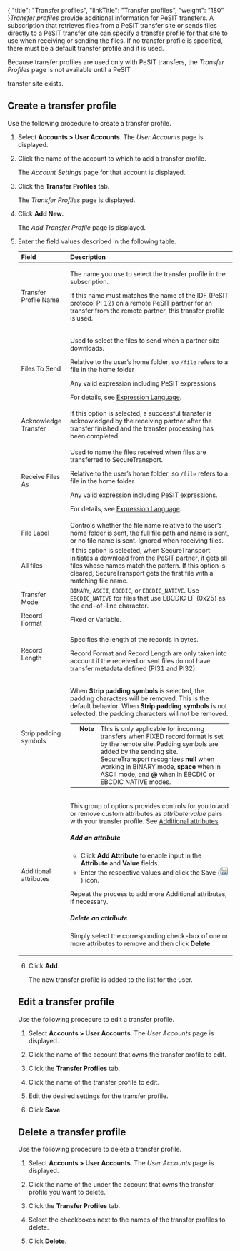 {
    "title": "Transfer profiles",
    "linkTitle": "Transfer profiles",
    "weight": "180"
}*Transfer profiles* provide additional information for PeSIT transfers. A subscription that retrieves files from a PeSIT transfer site or sends files directly to a PeSIT transfer site can specify a transfer profile for that site to use when receiving or sending the files. If no transfer profile is specified, there must be a default transfer profile and it is used.



Because transfer profiles are used only with PeSIT transfers, the *Transfer Profiles* page is not available until a PeSIT

transfer site exists.



## Create a transfer profile



Use the following procedure to create a transfer profile.



1.  Select **Accounts > User Accounts**. The *User Accounts* page is displayed.



2.  Click the name of the account to which to add a transfer profile.  

    The *Account Settings* page for that account is displayed.



3.  Click the **Transfer Profiles** tab.  

    The *Transfer Profiles* page is displayed.



4.  Click **Add New.**  

    The *Add Transfer Profile* page is displayed.



5.  Enter the field values described in the following table.  

    



    <table cellspacing="0">
   <col/>
   <col/>
   <thead>
      <tr>
         <th>Field</th>
         <th>Description</th>
      </tr>
   </thead>
   <tbody>
      <tr>
         <td>Transfer Profile Name         </td>
         <td>
            <p>The name you use to select the transfer profile in the subscription.</p>
            <p>If this name must matches the name of the IDF (PeSIT protocol PI 12) on a remote PeSIT partner for an transfer from the remote partner, this transfer profile is used.</p>
         </td>
      </tr>
      <tr>
         <td>Files To Send         </td>
         <td>
            <p>Used to select the files to send when a partner site downloads.</p>
            <p>Relative to the user’s home folder, so <code>/file</code> refers to a file in the home folder</p>
            <p>Any valid expression including PeSIT expressions</p>
            <p>For details, see <a href="../../c_st_expressionlanguage">Expression Language</a>.</p>
         </td>
      </tr>
      <tr>
         <td>Acknowledge Transfer         </td>
         <td>If this option is selected, a successful transfer is acknowledged  by the receiving partner after the transfer finished and the transfer processing has been completed.         </td>
      </tr>
      <tr>
         <td>Receive Files As         </td>
         <td>
            <p>Used to name the files received when files are transferred to <span>SecureTransport</span>.</p>
            <p>Relative to the user’s home folder, so <code>/file</code> refers to a file in the home folder</p>
            <p>Any valid expression including PeSIT expressions.</p>
            <p>For details, see <a href="../../c_st_expressionlanguage">Expression Language</a>.</p>
         </td>
      </tr>
      <tr>
         <td>File Label         </td>
         <td>Controls whether the file name relative to the user’s home folder is sent, the full file path and name is sent, or no file name is sent. Ignored when receiving files.         </td>
      </tr>
      <tr>
         <td>All files         </td>
         <td>If this option is selected, when <span>SecureTransport</span> initiates a download from the PeSIT partner, it gets all files whose names match the pattern. If this option is cleared, <span>SecureTransport</span> gets the first file with a matching file name.         </td>
      </tr>
      <tr>
         <td>Transfer Mode         </td>
         <td><code>BINARY</code>, <code>ASCII</code>, <code>EBCDIC</code>, or <code>EBCDIC_NATIVE</code>. Use <code>EBCDIC_NATIVE</code> for files that use EBCDIC LF (0x25) as the end-of-line character.         </td>
      </tr>
      <tr>
         <td>Record Format         </td>
         <td>Fixed or Variable.         </td>
      </tr>
      <tr>
         <td>
            <p>Record Length</p>
         </td>
         <td>
            <p>Specifies the length of the records in bytes.</p>
            <p>Record Format and Record Length are only taken into account if the received or sent files do not have transfer metadata defined (PI31 and PI32).</p>
         </td>
      </tr>
      <tr>
         <td>Strip padding symbols         </td>
         <td>
            <p>When <strong>Strip padding symbols</strong> is selected, the padding characters will be removed. This is the default behavior. When <strong>Strip padding symbols</strong> is not selected, the padding characters will not be removed.</p>
            <p><table cellpadding="0" cellspacing="0">
   <col/>
   <col/>
   <col/>
      <tr>
         <td valign="top">         </td>
         <td valign="top"><span><b>Note</b></span>
         </td>
         <td data-mc-autonum="&lt;b&gt;Note&lt;/b&gt;" valign="top">This is only applicable for incoming transfers when FIXED record format is set by the remote site. Padding symbols are added by the sending site. <span>SecureTransport</span> recognizes <strong>null</strong> when working in BINARY mode, <strong>space</strong> when in ASCII mode, and <strong>@</strong> when in EBCDIC or EBCDIC NATIVE modes.         </td>
      </tr>
</table></p>
         </td>
      </tr>
      <tr>
         <td>Additional attributes         </td>
         <td>
            <p>This group of options provides controls for you to add or remove custom attributes as <i>attribute:value</i> pairs with your transfer profile. See <a href="../../c_st_setup/t_st_mailtemplates/c_st_mail_template_commands_variables">Additional attributes</a>.</p>
<h5>Add an attribute</h5>
            <ul>
               <li>Click <b>Add Attribute</b> to enable input in the <strong>Attribute</strong> and <strong>Value</strong> fields.                </li>
               <li>Enter the respective values and click the Save (<img src="SaveIcon.png"/>) icon.               </li>
            </ul>
            <p>Repeat the process to add more Additional attributes, if necessary.</p>
<h5>Delete an attribute</h5>
            <p>Simply select the corresponding check-box of one or more attributes to remove and then click <b>Delete</b>.</p>
         </td>
      </tr>
   </tbody>
</table>



6.  Click **Add**.  

    The new transfer profile is added to the list for the user.



## Edit a transfer profile



Use the following procedure to edit a transfer profile.



1.  Select **Accounts > User Accounts**. The *User Accounts* page is displayed.

2.  Click the name of the account that owns the transfer profile to edit.

3.  Click the **Transfer Profiles** tab.

4.  Click the name of the transfer profile to edit.

5.  Edit the desired settings for the transfer profile.

6.  Click **Save**.



## Delete a transfer profile



Use the following procedure to delete a transfer profile.



1.  Select **Accounts > User Accounts**. The *User Accounts* page is displayed.

2.  Click the name of the under the account that owns the transfer profile you want to delete.

3.  Click the **Transfer Profiles** tab.

4.  Select the checkboxes next to the names of the transfer profiles to delete.

5.  Click **Delete**.

